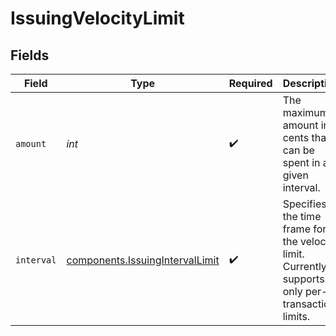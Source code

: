 # IssuingVelocityLimit


## Fields

| Field                                                                                            | Type                                                                                             | Required                                                                                         | Description                                                                                      | Example                                                                                          |
| ------------------------------------------------------------------------------------------------ | ------------------------------------------------------------------------------------------------ | ------------------------------------------------------------------------------------------------ | ------------------------------------------------------------------------------------------------ | ------------------------------------------------------------------------------------------------ |
| `amount`                                                                                         | *int*                                                                                            | :heavy_check_mark:                                                                               | The maximum amount in cents that can be spent in a given interval.                               | 10000                                                                                            |
| `interval`                                                                                       | [components.IssuingIntervalLimit](../../models/components/issuingintervallimit.md)               | :heavy_check_mark:                                                                               | Specifies the time frame for the velocity limit. Currently supports only per-transaction limits. |                                                                                                  |